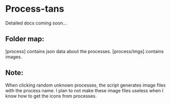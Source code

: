 # Process-tans
Detailed docs coming soon...

## Folder map:
[process] contains json data about the processes.
[process/imgs] contains images.

## Note:
When clicking random unknown processes, the script generates image files with the process name.
I plan to not make these image files useless when I know how to get the icons from processes.
